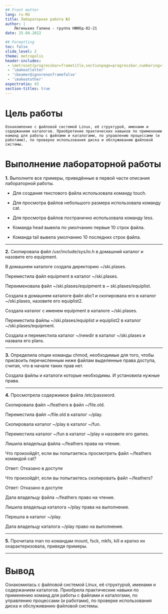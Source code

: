 ```yaml
---
## Front matter
lang: ru-RU
title: Лабораторная работа №5
author: |
    Легиньких Галина - группа НФИбд-02-21
date: 25.04.2022

## Formatting
toc: false
slide_level: 2
theme: metropolis
header-includes: 
 - \metroset{progressbar=frametitle,sectionpage=progressbar,numbering=fraction}
 - '\makeatletter'
 - '\beamer@ignorenonframefalse'
 - '\makeatother'
aspectratio: 43
section-titles: true
---
```


# Цель работы

    Ознакомление с файловой системой Linux, её структурой, именами и содержанием каталогов. Приобретение практических навыков по применению команд для работы с файлами и каталогами, по управлению процессами (и работами), по проверке использования диска и обслуживанию файловой системы.



# Выполнение лабораторной работы

**1.** Выполните все примеры, приведённые в первой части описания лабораторной работы.

- Для создания текстового файла использовала команду touch.

- Для просмотра файлов небольшого размера использовала команду cat.

- Для просмотра файлов постранично использовала команду less.

- Команда head вывела по умолчанию первые 10 строк файла.

- Команда tail вывела умолчанию 10 последних строк файла.
 
 _ _ _

**2.** Скопировала файл /usr/include/sys/io.h в домашний каталог и назовите его equipment. 

В домашнем каталоге создала директорию ~/ski.plases.

Переместила файл equipment в каталог ~/ski.plases.

Переименовала файл ~/ski.plases/equipment в ~ ski.plases/equiplist.

Создала в домашнем каталоге файл abc1 и скопировала его в каталог ~/ski.plases, назовите его equiplist2. 


Создала каталог с именем equipment в каталоге ~/ski.plases.

Переместила файлы ~/ski.plases/equiplist и equiplist2 в каталог ~/ski.plases/equipment.

Создала и переместила каталог ~/newdir в каталог ~/ski.plases и назвала
его plans.

_ _ _

**3.** Определила опции команды chmod, необходимые для того, чтобы присвоить перечисленным ниже файлам выделенные права доступа, считая, что в начале таких прав
нет. 

Создала файлы и каталоги которые необходимы.
И установила нужные права. 
_ _ _

**4.** Просмотрела содержимое файла /etc/password.

Скопировала файл ~/feathers в файл ~/file.old.

Переместила файл ~/file.old в каталог ~/play.

Скопировала каталог ~/play в каталог ~/fun.

Переместила каталог ~/fun в каталог ~/play и назовите его games. 

Лишила владельца файла ~/feathers права на чтение.

Что произойдёт, если вы попытаетесь просмотреть файл ~/feathers командой
cat?

Ответ: Отказано в доступе

Что произойдёт, если вы попытаетесь скопировать файл ~/feathers?

Ответ: Отказано в доступе

Дала владельцу файла ~/feathers право на чтение.

Лишила владельца каталога ~/play права на выполнение.

Перешла в каталог ~/play. 

Дала владельцу каталога ~/play право на выполнение. 

_ _ _

**5.** Прочитала man по командам mount, fsck, mkfs, kill и кратко их охарактеризовала,
приведя примеры.

_ _ _

# Вывод

Ознакомилась с файловой системой Linux, её структурой, именами и содержанием
каталогов. Приобрела практические навыки по применению команд для работы с файлами и каталогами, по управлению процессами (и работами), по проверке использования диска и обслуживанию файловой системы.

